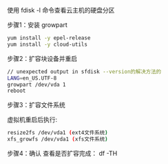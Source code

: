 使用 fdisk -l 命令查看云主机的硬盘分区

步骤1：安装 growpart

```sh
yum install -y epel-release
yum install -y cloud-utils
```

步骤2：扩容块设备并重启

```sh
// unexpected output in sfdisk --version的解决方法的
LANG=en_US.UTF-8
growpart /dev/vda 1
reboot
```

步骤3：扩容文件系统

虚拟机重启后执行:

```sh
resize2fs /dev/vda1 (ext4文件系统)
xfs_growfs /dev/vda1 (xfs文件系统)
```

步骤4：确认
查看是否扩容完成：
df -TH
